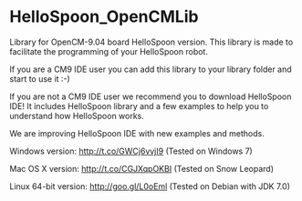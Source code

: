 HelloSpoon_OpenCMLib
====================

Library for OpenCM-9.04 board HelloSpoon version.
This library is made to facilitate the programming of your HelloSpoon robot.

If you are a CM9 IDE user you can add this library to your library folder and start to use it :-)

If you are not a CM9 IDE user we recommend you to download HelloSpoon IDE!
It includes HelloSpoon library and a few examples to help you to understand how HelloSpoon works.

We are improving HelloSpoon IDE with new examples and methods.

Windows version: http://t.co/GWCj6vvjI9 (Tested on Windows 7)

Mac OS X version: http://t.co/CGJXqpOKBI (Tested on Snow Leopard)

Linux 64-bit version: http://goo.gl/L0oEml (Tested on Debian with JDK 7.0)

